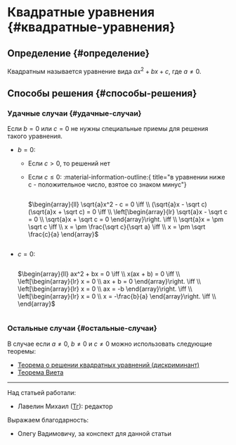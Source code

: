 # Квадратные уравнения {#квадратные-уравнения}

## Определение {#определение}

Квадратным называется уравнение вида $ax^2 + bx + c$, где $a \neq 0$.

## Способы решения {#способы-решения}

### Удачные случаи {#удачные-случаи}

Если $b = 0$ или $с = 0$ не нужны специальные приемы для решения такого уравнения.

- $b = 0$: <br>
    - Если $c > 0$, то решений нет <br>

    - Если $c \le 0$: :material-information-outline:{ title="в уравнении ниже c - положительное число, взятое со знаком минус"} <br>

        <div style="overflow-x: auto; overflow-y: hidden" markdown="block">

        $\begin{array}{ll}
            \sqrt{a}x^2 - c = 0 \iff \\
            (\sqrt{a}x - \sqrt c)(\sqrt{a}x + \sqrt c) = 0 \iff \\
            \left[\begin{array}{lr}
                \sqrt{a}x - \sqrt c = 0 \\
                \sqrt{a}x + \sqrt c = 0
            \end{array}\right. \iff \\
            \sqrt{a}x = \pm \sqrt c \iff \\
            x = \pm \frac{\sqrt c}{\sqrt a} \iff \\
            x = \pm \sqrt \frac{c}{a}
        \end{array}$

        </div>

- $с = 0$: <br>

    <div style="overflow-x: auto; overflow-y: hidden" markdown="block">

    $\begin{array}{ll}
        ax^2 + bx = 0 \iff \\
        x(ax + b) = 0 \iff \\
        \left[\begin{array}{lr}
            x = 0  \\
            ax + b = 0
        \end{array}\right. \iff \\
        \left[\begin{array}{lr}
            x = 0  \\
            ax = -b
        \end{array}\right. \iff \\
        \left[\begin{array}{lr}
            x = 0  \\
            x = -\frac{b}{a}
        \end{array}\right. \iff \\
    \end{array}$

    </div>

### Остальные случаи {#остальные-случаи}

В случае если $a \neq 0$, $b \neq 0$ и $с \neq 0$ можно использовать следующие теоремы:

- [Теорема о решении квадратных уравнений (дискриминант)](./discriminant.md)
- [Теорема Виета](viet_theorem.md)

---

Над статьей работали:

- Лавелин Михаил ([Тг](https://t.me/mikhaillav)): редактор

Выражаем благодарность:

- Олегу Вадимовичу, за конспект для данной статьи

